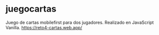 # juegocartas
Juego de cartas mobilefirst para dos jugadores. Realizado en JavaScript Vanilla.
https://reto4-cartas.web.app/

